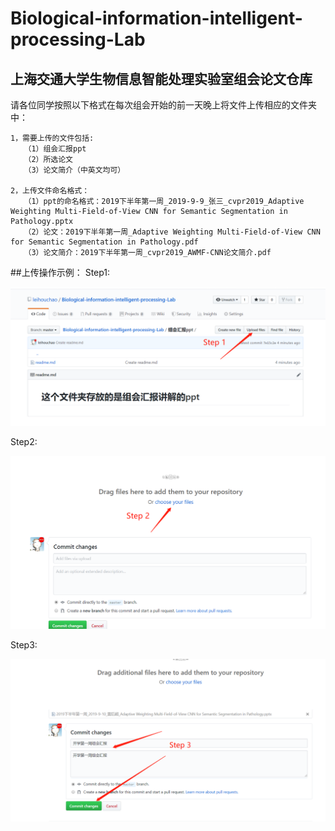 # Biological-information-intelligent-processing-Lab
## 上海交通大学生物信息智能处理实验室组会论文仓库

请各位同学按照以下格式在每次组会开始的前一天晚上将文件上传相应的文件夹中：
    
    1，需要上传的文件包括:
       （1）组会汇报ppt
       （2）所选论文
       （3）论文简介（中英文均可）
       
    2，上传文件命名格式：
       （1）ppt的命名格式：2019下半年第一周_2019-9-9_张三_cvpr2019_Adaptive Weighting Multi-Field-of-View CNN for Semantic Segmentation in Pathology.pptx
       （2）论文：2019下半年第一周_Adaptive Weighting Multi-Field-of-View CNN for Semantic Segmentation in Pathology.pdf
       （3）论文简介：2019下半年第一周_cvpr2019_AWMF-CNN论文简介.pdf


##上传操作示例：
Step1:
<div align="left">
  <img src="./操作示例/add_step1.png"/>
</div>

Step2:
<div align="left">
  <img src="./操作示例/add_step2.png"/>
</div>

Step3:
<div align="left">
  <img src="./操作示例/add_step3.png"/>
</div>
